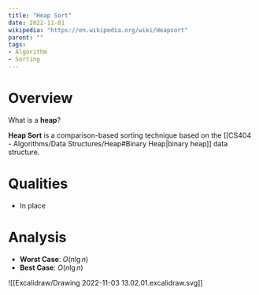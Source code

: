 ```yaml
---
title: "Heap Sort"
date: 2022-11-01
wikipedia: "https://en.wikipedia.org/wiki/Heapsort"
parent: ""
tags:
- Algorithm
- Sorting
---
```

# Overview

What is a **heap**?

**Heap Sort** is a comparison-based sorting technique based on the [[CS404 - Algorithms/Data Structures/Heap#Binary Heap|binary heap]] data structure.

# Qualities
- In place

# Analysis

* **Worst Case**: $O(n\lg{n})$
* **Best Case**: $O(n \lg{n})$

![[Excalidraw/Drawing 2022-11-03 13.02.01.excalidraw.svg]]
